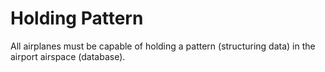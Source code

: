 # Holding Pattern

All airplanes must be capable of holding a pattern (structuring data) in the airport airspace (database).
